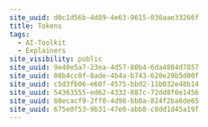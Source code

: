 ```yaml
---
site_uuid: d0c1d56b-4d89-4e63-9615-036aae33266f
title: Tokens
tags:
  - AI-Toolkit
  - Explainers
site_visibility: public
site_uuid: 9e40e5a7-23ea-4d57-80b4-6da4804d7857
site_uuid: 08b4cc0f-8ade-4b4a-b743-620e29b5d00f
site_uuid: c5d3fb06-e60f-4575-bbd2-11b032e48b14
site_uuid: 54363555-ed62-4332-887c-72dd8f0e1456
site_uuid: 88ecacf9-2ff0-4d98-bb0a-824f2ba6de65
site_uuid: 675e0f53-9b31-47e0-abb8-c8dd1d45a19f
---
```


